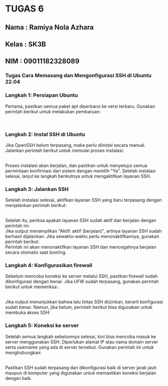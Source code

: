 # TUGAS 6 

## Nama : Ramiya Nola Azhara
## Kelas : SK3B
## NIM : 09011182328089

### Tugas Cara Memasang dan Mengonfigurasi SSH di Ubuntu 22.04
### Langkah 1: Persiapan Ubuntu
Pertama, pastikan semua paket apt diperbarui ke versi terbaru. Gunakan perintah berikut untuk melakukan pembaruan:





<br>

### Langkah 2: Instal SSH di Ubuntu
Jika OpenSSH belum terpasang, maka perlu diinstal secara manual. Jalankan perintah berikut untuk memulai proses instalasi:



<br>
Proses instalasi akan berjalan, dan pastikan untuk menyetujui semua permintaan konfirmasi dari sistem dengan memilih "Ya". Setelah instalasi selesai, lanjut ke langkah berikutnya untuk mengaktifkan layanan SSH.
<br>

### Langkah 3: Jalankan SSH
Setelah instalasi selesai, aktifkan layanan SSH yang baru terpasang dengan menjalankan perintah berikut:




<br>
Setelah itu, periksa apakah layanan SSH sudah aktif dan berjalan dengan perintah ini:





<br>
Jika output menampilkan "Aktif: aktif (berjalan)", artinya layanan SSH sudah berhasil dijalankan. Jika sewaktu-waktu perlu menonaktifkannya, gunakan perintah berikut:






<br>
Perintah ini akan menonaktifkan layanan SSH dan mencegahnya berjalan secara otomatis saat booting.

<br>

### Langkah 4: Konfigurasikan firewall

Sebelum mencoba koneksi ke server melalui SSH, pastikan firewall sudah dikonfigurasi dengan benar. Jika UFW sudah terpasang, gunakan perintah berikut untuk memeriksa:.





<br>
Jika output menunjukkan bahwa lalu lintas SSH diizinkan, berarti konfigurasi sudah benar. Namun, jika belum, perintah berikut bisa digunakan untuk membuka akses SSH:






<br>

### Langkah 5: Koneksi ke server

Setelah semua langkah sebelumnya selesai, kini bisa mencoba masuk ke server menggunakan SSH. Diperlukan alamat IP atau nama domain server serta username yang ada di server tersebut. Gunakan perintah ini untuk menghubungkan:





<br>
Pastikan SSH sudah terpasang dan dikonfigurasi baik di server jarak jauh maupun di komputer yang digunakan untuk memastikan koneksi berjalan dengan baik.

